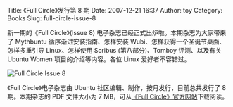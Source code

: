 Title: 《Full Circle》发行第 8 期
Date: 2007-12-21 16:37
Author: toy
Category: Books
Slug: full-circle-issue-8

新一期的《Full Circle》(Issue 8)
电子杂志已经正式出炉啦。本期杂志为大家带来了 Mythbuntu
循序渐进安装指南、怎样安装 Wubi、怎样获得一个圣诞节桌面、怎样多重引导
Linux、怎样使用 Scribus (第八部分)、Tomboy 评测、以及有关 Ubuntu Women
项目的介绍等内容。各位 Linux 爱好者不容错过。

![Full Circle Issue 8](http://i.linuxtoy.org/i/2007/12/fc-issue8en.png)

《Full Circle》电子杂志由 Ubuntu
社区编辑、制作，按月发行，目前总共发行了 8 期。本期杂志的 PDF 文件大小为
7 MB，可从[《Full
Circle》官方网站](http://fullcirclemagazine.org/issue-8/)下载阅读。
